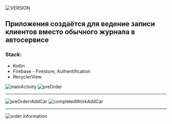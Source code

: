![VERSION](https://img.shields.io/badge/Build%20version-v1.2.2-red)

## Приложения создаётся для ведение записи клиентов вместо обычного журнала в автосервисе

### Stack:
+ Kotlin
+ Firebase - Firestore, Authentification
+ RecyclerView


![mainActivity](https://user-images.githubusercontent.com/35918435/130084347-22462322-db63-4a00-b9d7-38a64ca696c4.png)
![preOrder](https://user-images.githubusercontent.com/35918435/130084208-e123b801-673f-4770-9f04-28d6aafefc9f.png)
_______
![preOrderrAddCar](https://user-images.githubusercontent.com/35918435/130084212-da04d3fc-27bf-4052-bfdc-641d4892fb76.png)
![completedWorkAddCar](https://user-images.githubusercontent.com/35918435/130084200-0c0851e2-65f4-4656-aebd-0e3ebcb40a5a.png)
_______
![order information](https://user-images.githubusercontent.com/35918435/130084206-e956cae9-87c6-43d5-a68c-08500e6d535f.png)
